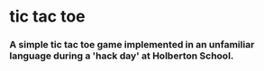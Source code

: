 # tic tac toe
### A simple tic tac toe game implemented in an unfamiliar language during a 'hack day' at Holberton School.
